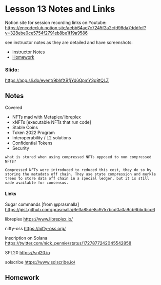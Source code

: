 # Lesson 13 Notes and Links

Notion site for session recording links on Youtube:
https://encodeclub.notion.site/aebb64ae7c7245f2a2cfd98da7dddfcf?v=328ebe0ce5754f2791eb8be1f19a9586


see instructor notes as they are detailed and have screenshots:
 - [Instructor Notes](../instructor_slide_notes_and_homework/Lesson13.pdf)
 - [Homework](../instructor_slide_notes_and_homework/Homework13.pdf)


### Slido:
https://app.sli.do/event/9bhfXBfjYd6QpmY3g8tQLZ


## Notes

Covered
 - NFTs mad with Metaplex/libreplex
 - xNFTs [executable NFTs that run code]
 - Stable Coins
 - Token 2022 Program
 - Interoperability / L2 solutions
 - Confidential Tokens
 - Security

```
what is stored when using compressed NFTs opposed to non compressed NFTs?

Compressed NFTs were introduced to reduced this cost, they do so by storing the metadata off chain. They use state compression and merkle trees to store data off chain in a special ledger, but it is still made available for consensus.
```

#### Links

Sugar commands [from @prasmalla]
https://gist.github.com/prasmalla/6e3a85de8c9757bcd0a0a9cb6bbdbcc6


libreplex
https://www.libreplex.io/


nifty-oss
https://nifty-oss.org/


inscription on Solana
https://twitter.com/nick_pennie/status/1727877242045542858

SPL20
https://spl20.io


solscribe
https://www.solscribe.io/


## Homework




